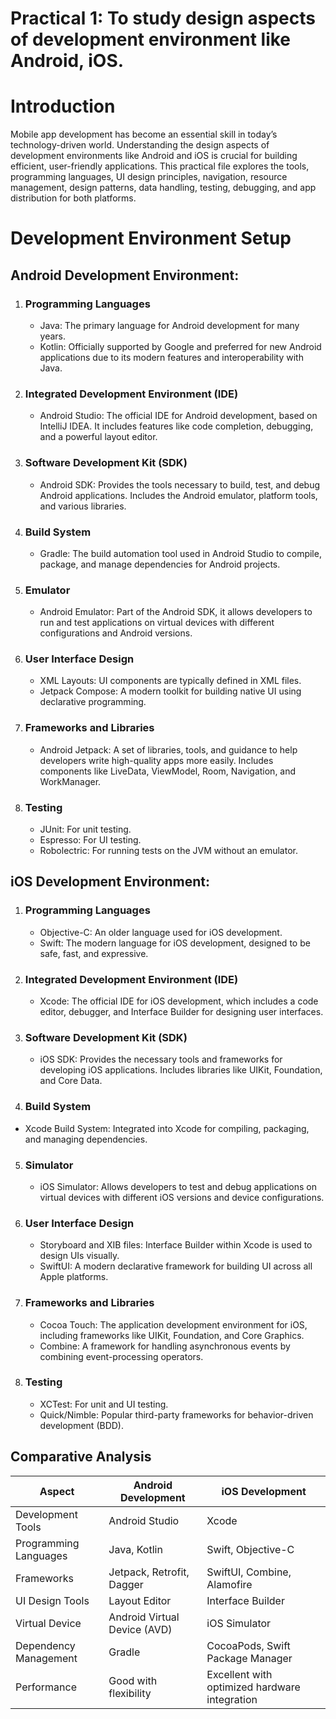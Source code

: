 # Practical 1: To study design aspects of development environment like Android, iOS.
# Introduction
Mobile app development has become an essential skill in today’s technology-driven world. Understanding the design aspects of development environments like Android and iOS is crucial for building efficient, user-friendly applications. This practical file explores the tools, programming languages, UI design principles, navigation, resource management, design patterns, data handling, testing, debugging, and app distribution for both platforms.
# Development Environment Setup

  ## Android Development Environment:

1. ### Programming Languages
    - Java: The primary language for Android development for many years.
    - Kotlin: Officially supported by Google and preferred for new Android applications due to its modern features and interoperability with Java.

2. ### Integrated Development Environment (IDE)
    - Android Studio: The official IDE for Android development, based on IntelliJ IDEA. It includes features like code completion, debugging, and a powerful layout editor.

3. ###  Software Development Kit (SDK)
   - Android SDK: Provides the tools necessary to build, test, and debug Android applications. Includes the Android emulator, platform tools, and various libraries.

4. ### Build System
   - Gradle: The build automation tool used in Android Studio to compile, package, and manage dependencies for Android projects.

5. ### Emulator
   - Android Emulator: Part of the Android SDK, it allows developers to run and test applications on virtual devices with different configurations and Android versions.

6. ### User Interface Design
   - XML Layouts: UI components are typically defined in XML files.
   - Jetpack Compose: A modern toolkit for building native UI using declarative programming.

7. ### Frameworks and Libraries
   - Android Jetpack: A set of libraries, tools, and guidance to help developers write high-quality apps more easily. Includes components like LiveData, ViewModel, Room, Navigation, and WorkManager.

8. ### Testing
   - JUnit: For unit testing.
   - Espresso: For UI testing.
   - Robolectric: For running tests on the JVM without an emulator.

## iOS Development Environment:

1. ### Programming Languages
   - Objective-C: An older language used for iOS development.
   - Swift: The modern language for iOS development, designed to be safe, fast, and expressive.

2.  ### Integrated Development Environment (IDE)
    - Xcode: The official IDE for iOS development, which includes a code editor, debugger, and Interface Builder for designing user interfaces.

3. ### Software Development Kit (SDK)
    - iOS SDK: Provides the necessary tools and frameworks for developing iOS applications. Includes libraries like UIKit, Foundation, and Core Data.

4. ### Build System
  - Xcode Build System: Integrated into Xcode for compiling, packaging, and managing dependencies.

5. ### Simulator
      - iOS Simulator: Allows developers to test and debug applications on virtual devices with different iOS versions and device configurations.

6. ### User Interface Design
    - Storyboard and XIB files: Interface Builder within Xcode is used to design UIs visually.
    - SwiftUI: A modern declarative framework for building UI across all Apple platforms.

7. ### Frameworks and Libraries
    - Cocoa Touch: The application development environment for iOS, including frameworks like UIKit, Foundation, and Core Graphics.
    - Combine: A framework for handling asynchronous events by combining event-processing operators.

8. ### Testing
    - XCTest: For unit and UI testing.
    - Quick/Nimble: Popular third-party frameworks for behavior-driven development (BDD).
  
  ## Comparative Analysis

| Aspect                 | Android Development                               | iOS Development                                    |
|------------------------|---------------------------------------------------|---------------------------------------------------|
| Development Tools  | Android Studio                                    | Xcode                                             |
| Programming Languages | Java, Kotlin                                   | Swift, Objective-C                                |
| Frameworks         | Jetpack, Retrofit, Dagger                         | SwiftUI, Combine, Alamofire                       |
| UI Design Tools    | Layout Editor                                     | Interface Builder                                 |
| Virtual Device     | Android Virtual Device (AVD)                      | iOS Simulator                                     |
| Dependency Management | Gradle                                         | CocoaPods, Swift Package Manager                  |
| Performance        | Good with flexibility                             | Excellent with optimized hardware integration     |
